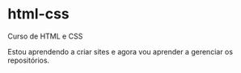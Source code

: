 # html-css
 Curso de HTML e CSS

Estou aprendendo a criar sites e agora vou aprender a gerenciar os repositórios.